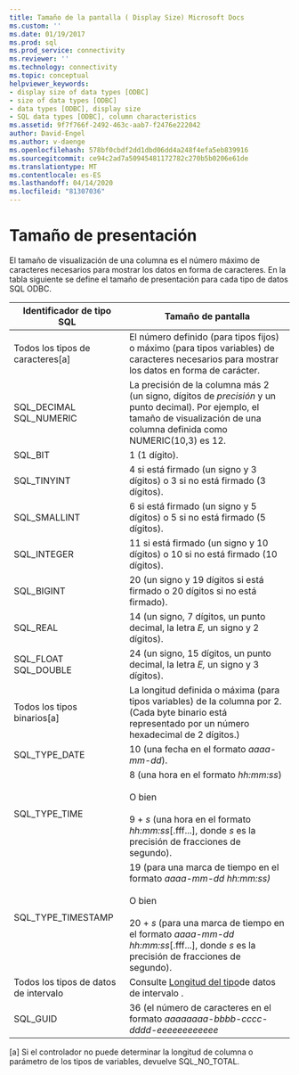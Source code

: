 ```yaml
---
title: Tamaño de la pantalla ( Display Size) Microsoft Docs
ms.custom: ''
ms.date: 01/19/2017
ms.prod: sql
ms.prod_service: connectivity
ms.reviewer: ''
ms.technology: connectivity
ms.topic: conceptual
helpviewer_keywords:
- display size of data types [ODBC]
- size of data types [ODBC]
- data types [ODBC], display size
- SQL data types [ODBC], column characteristics
ms.assetid: 9f7f766f-2492-463c-aab7-f2476e222042
author: David-Engel
ms.author: v-daenge
ms.openlocfilehash: 578bf0cbdf2dd1dbd06dd4a248f4efa5eb839916
ms.sourcegitcommit: ce94c2ad7a50945481172782c270b5b0206e61de
ms.translationtype: MT
ms.contentlocale: es-ES
ms.lasthandoff: 04/14/2020
ms.locfileid: "81307036"
---
```

# <a name="display-size"></a>Tamaño de presentación
El tamaño de visualización de una columna es el número máximo de caracteres necesarios para mostrar los datos en forma de caracteres. En la tabla siguiente se define el tamaño de presentación para cada tipo de datos SQL ODBC.  
  
|Identificador de tipo SQL|Tamaño de pantalla|  
|-------------------------|------------------|  
|Todos los tipos de caracteres[a]|El número definido (para tipos fijos) o máximo (para tipos variables) de caracteres necesarios para mostrar los datos en forma de carácter.|  
|SQL_DECIMAL SQL_NUMERIC|La precisión de la columna más 2 (un signo, dígitos de *precisión* y un punto decimal). Por ejemplo, el tamaño de visualización de una columna definida como NUMERIC(10,3) es 12.|  
|SQL_BIT|1 (1 dígito).|  
|SQL_TINYINT|4 si está firmado (un signo y 3 dígitos) o 3 si no está firmado (3 dígitos).|  
|SQL_SMALLINT|6 si está firmado (un signo y 5 dígitos) o 5 si no está firmado (5 dígitos).|  
|SQL_INTEGER|11 si está firmado (un signo y 10 dígitos) o 10 si no está firmado (10 dígitos).|  
|SQL_BIGINT|20 (un signo y 19 dígitos si está firmado o 20 dígitos si no está firmado).|  
|SQL_REAL|14 (un signo, 7 dígitos, un punto decimal, la letra *E,* un signo y 2 dígitos).|  
|SQL_FLOAT SQL_DOUBLE|24 (un signo, 15 dígitos, un punto decimal, la letra *E,* un signo y 3 dígitos).|  
|Todos los tipos binarios[a]|La longitud definida o máxima (para tipos variables) de la columna por 2. (Cada byte binario está representado por un número hexadecimal de 2 dígitos.)|  
|SQL_TYPE_DATE|10 (una fecha en el formato *aaaa-mm-dd*).|  
|SQL_TYPE_TIME|8 (una hora en el formato *hh:mm:ss*)<br /><br /> O bien<br /><br /> 9 + *s* (una hora en el formato *hh:mm:ss*[.fff...], donde *s* es la precisión de fracciones de segundo).|  
|SQL_TYPE_TIMESTAMP|19 (para una marca de tiempo en el formato *aaaa-mm-dd hh:mm:ss)*<br /><br /> O bien<br /><br /> 20 + *s* (para una marca de tiempo en el formato *aaaa-mm-dd hh:mm:ss*[.fff...], donde *s* es la precisión de fracciones de segundo).|  
|Todos los tipos de datos de intervalo|Consulte [Longitud del tipo](../../../odbc/reference/appendixes/interval-data-type-length.md)de datos de intervalo .|  
|SQL_GUID|36 (el número de caracteres en el formato *aaaaaaaa-bbbb-cccc-dddd-eeeeeeeeeeee*|  
  
 [a] Si el controlador no puede determinar la longitud de columna o parámetro de los tipos de variables, devuelve SQL_NO_TOTAL.
